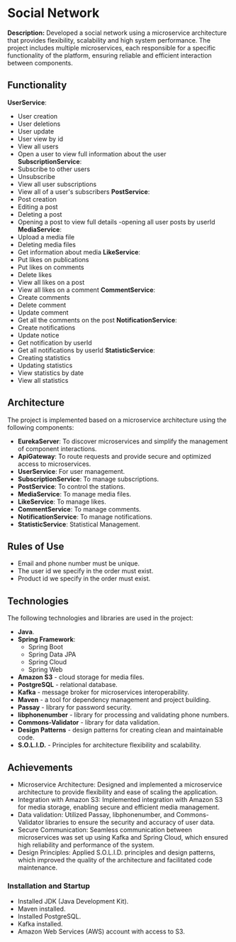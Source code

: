 
# Social Network

**Description:** Developed a social network using a microservice architecture that provides flexibility, scalability and high system performance. The project includes multiple microservices, each responsible for a specific functionality of the platform, ensuring reliable and efficient interaction between components.

## Functionality
**UserService**: 
   - User creation
   - User deletions
   - User update
   - User view by id
   - View all users
   - Open a user to view full information about the user
**SubscriptionService**:
   - Subscribe to other users
   - Unsubscribe
   - View all user subscriptions
   - View all of a user's subscribers
**PostService**:
   - Post creation
   - Editing a post
   - Deleting a post
   - Opening a post to view full details
   -opening all user posts by userId
**MediaService**:
   - Upload a media file
   - Deleting media files
   - Get information about media
**LikeService**:
   - Put likes on publications
   - Put likes on comments
   - Delete likes
   - View all likes on a post
   - View all likes on a comment
**CommentService**:
   - Create comments
   - Delete comment
   - Update comment
   - Get all the comments on the post
**NotificationService**:
   - Create notifications
   - Update notice
   - Get notification by userId
   - Get all notifications by userId
**StatisticService**:
   - Creating statistics
   - Updating statistics
   - View statistics by date
   - View all statistics

## Architecture

The project is implemented based on a microservice architecture using the following components:

- **EurekaServer**: To discover microservices and simplify the management of component interactions.
- **ApiGateway**: To route requests and provide secure and optimized access to microservices.
- **UserService**: For user management.
- **SubscriptionService**: To manage subscriptions.
- **PostService**: To control the stations.
- **MediaService**: To manage media files.
- **LikeService**: To manage likes.
- **CommentService**: To manage comments.
- **NotificationService**: To manage notifications.
- **StatisticService**: Statistical Management.

## Rules of Use

- Email and phone number must be unique.
- The user id we specify in the order must exist.
- Product id we specify in the order must exist.

## Technologies

The following technologies and libraries are used in the project:

- **Java**.
- **Spring Framework**:
  - Spring Boot
  - Spring Data JPA
  - Spring Cloud
  - Spring Web
- **Amazon S3** - cloud storage for media files.
- **PostgreSQL** - relational database.
- **Kafka** - message broker for microservices interoperability.
- **Maven** - a tool for dependency management and project building.
- **Passay** - library for password security.
- **libphonenumber** - library for processing and validating phone numbers.
- **Commons-Validator** - library for data validation.
- **Design Patterns** - design patterns for creating clean and maintainable code.
- **S.O.L.I.D.** - Principles for architecture flexibility and scalability.

## Achievements
- Microservice Architecture: Designed and implemented a microservice architecture to provide flexibility and ease of scaling the application.
- Integration with Amazon S3: Implemented integration with Amazon S3 for media storage, enabling secure and efficient media management.
- Data validation: Utilized Passay, libphonenumber, and Commons-Validator libraries to ensure the security and accuracy of user data.
- Secure Communication: Seamless communication between microservices was set up using Kafka and Spring Cloud, which ensured high reliability and performance of the system.
- Design Principles: Applied S.O.L.I.D. principles and design patterns, which improved the quality of the architecture and facilitated code maintenance.

### Installation and Startup

- Installed JDK (Java Development Kit).
- Maven installed.
- Installed PostgreSQL.
- Kafka installed.
- Amazon Web Services (AWS) account with access to S3.
